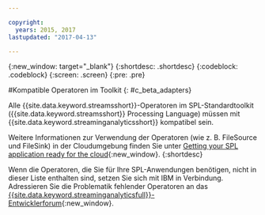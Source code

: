 ```yaml
---

copyright:
  years: 2015, 2017
lastupdated: "2017-04-13"

---
```


<!-- Attribute definitions -->
{:new_window: target="_blank"}
{:shortdesc: .shortdesc}
{:codeblock: .codeblock}
{:screen: .screen}
{:pre: .pre}

#Kompatible Operatoren im Toolkit
{: #c_beta_adapters}

Alle {{site.data.keyword.streamsshort}}-Operatoren im SPL-Standardtoolkit ({{site.data.keyword.streamsshort}} Processing Language) müssen mit {{site.data.keyword.streaminganalyticsshort}} kompatibel sein.

Weitere Informationen zur Verwendung der Operatoren (wie z. B. FileSource und FileSink)
in der Cloudumgebung finden Sie unter [Getting your SPL application ready for the cloud](https://developer.ibm.com/streamsdev/docs/getting-spl-application-ready-cloud/){:new_window}.
{:shortdesc}

Wenn die Operatoren, die Sie für Ihre SPL-Anwendungen benötigen, nicht in dieser Liste enthalten sind, setzen Sie sich mit IBM in Verbindung. Adressieren Sie die Problematik fehlender Operatoren an das [{{site.data.keyword.streaminganalyticsfull}}-Entwicklerforum](https://developer.ibm.com/answers/topics/streaming-analytics.html){:new_window}.
